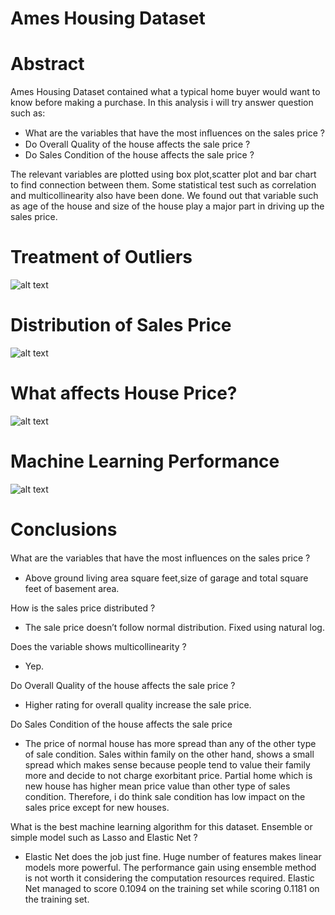 # Ames Housing Dataset

# Abstract
Ames Housing Dataset contained what a typical home buyer would want to know before making a purchase. In this analysis i will try answer question such as: 
  - What are the variables that have the most inﬂuences on the sales price ? 
  - Do Overall Quality of the house affects the sale price ? 
  - Do Sales Condition of the house affects the sale price ?
  
The relevant variables are plotted using box plot,scatter plot and bar chart to find connection between them. Some statistical test such as correlation and multicollinearity also have been done. We found out that variable such as age of the house and size of the house play a major part in driving up the sales price.

# Treatment of Outliers
![alt text](https://github.com/faizalazman/Ames-Housing-Dataset/blob/master/Outliers.png)

# Distribution of Sales Price
![alt text](https://github.com/faizalazman/Ames-Housing-Dataset/blob/master/Sale%20Price%20B.png)

# What affects House Price?
![alt text](https://github.com/faizalazman/Ames-Housing-Dataset/blob/master/Sale%20conds.png)

# Machine Learning Performance
![alt text](https://github.com/faizalazman/Ames-Housing-Dataset/blob/master/ML%20Curves.png)

# Conclusions 
What are the variables that have the most inﬂuences on the sales price ? 
  - Above ground living area square feet,size of garage and total square feet of basement area.

How is the sales price distributed ? 
  - The sale price doesn’t follow normal distribution. Fixed using natural log.
  
Does the variable shows multicollinearity ? 
  - Yep.
  
Do Overall Quality of the house affects the sale price ? 
  - Higher rating for overall quality increase the sale price.
  
Do Sales Condition of the house affects the sale price 
  - The price of normal house has more spread than any of the other type of sale condition. Sales within family on the other hand, shows     a small spread which makes sense because people tend to value their family more and decide to not charge exorbitant price. Partial       home which is new house has higher mean price value than other type of sales condition. Therefore, i do think sale condition has low     impact on the sales price except for new houses.

What is the best machine learning algorithm for this dataset. Ensemble or simple model such as Lasso and Elastic Net ? 
  - Elastic Net does the job just fine. Huge number of features makes linear models more powerful. The performance gain using ensemble       method is not worth it considering the computation resources required. Elastic Net managed to score 0.1094 on the training set while     scoring 0.1181 on the training set.
